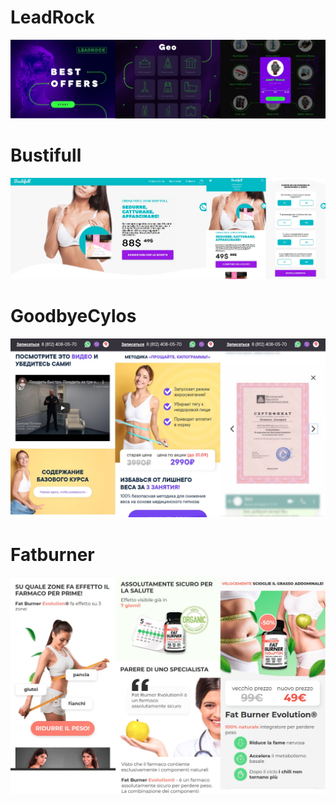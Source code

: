 # LeadRock

<img src="./examples/leadrock.jpg">

# Bustifull

<img src="./examples/bustifull.jpg">

# GoodbyeCylos

<img src="./examples/goodbyecylos.jpg">

# Fatburner

<img src="./examples/fatburner.jpg">